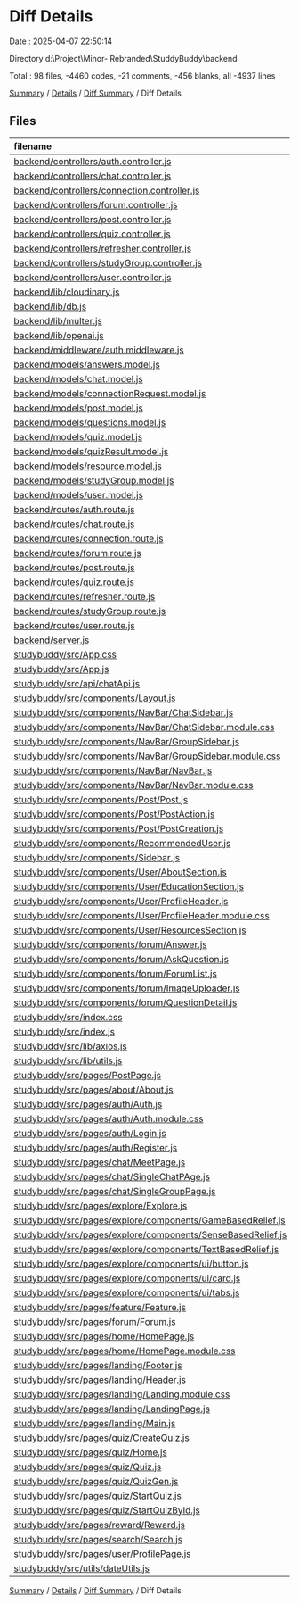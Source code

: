 # Diff Details

Date : 2025-04-07 22:50:14

Directory d:\\Project\\Minor- Rebranded\\StuddyBuddy\\backend

Total : 98 files,  -4460 codes, -21 comments, -456 blanks, all -4937 lines

[Summary](results.md) / [Details](details.md) / [Diff Summary](diff.md) / Diff Details

## Files
| filename | language | code | comment | blank | total |
| :--- | :--- | ---: | ---: | ---: | ---: |
| [backend/controllers/auth.controller.js](/backend/controllers/auth.controller.js) | JavaScript | 75 | 1 | 19 | 95 |
| [backend/controllers/chat.controller.js](/backend/controllers/chat.controller.js) | JavaScript | 47 | 0 | 19 | 66 |
| [backend/controllers/connection.controller.js](/backend/controllers/connection.controller.js) | JavaScript | 141 | 3 | 39 | 183 |
| [backend/controllers/forum.controller.js](/backend/controllers/forum.controller.js) | JavaScript | 122 | 0 | 20 | 142 |
| [backend/controllers/post.controller.js](/backend/controllers/post.controller.js) | JavaScript | 101 | 20 | 23 | 144 |
| [backend/controllers/quiz.controller.js](/backend/controllers/quiz.controller.js) | JavaScript | 175 | 31 | 42 | 248 |
| [backend/controllers/refresher.controller.js](/backend/controllers/refresher.controller.js) | JavaScript | 2 | 0 | 5 | 7 |
| [backend/controllers/studyGroup.controller.js](/backend/controllers/studyGroup.controller.js) | JavaScript | 52 | 1 | 17 | 70 |
| [backend/controllers/user.controller.js](/backend/controllers/user.controller.js) | JavaScript | 182 | 1 | 30 | 213 |
| [backend/lib/cloudinary.js](/backend/lib/cloudinary.js) | JavaScript | 9 | 0 | 3 | 12 |
| [backend/lib/db.js](/backend/lib/db.js) | JavaScript | 10 | 0 | 1 | 11 |
| [backend/lib/multer.js](/backend/lib/multer.js) | JavaScript | 20 | 1 | 6 | 27 |
| [backend/lib/openai.js](/backend/lib/openai.js) | JavaScript | 32 | 0 | 5 | 37 |
| [backend/middleware/auth.middleware.js](/backend/middleware/auth.middleware.js) | JavaScript | 23 | 1 | 8 | 32 |
| [backend/models/answers.model.js](/backend/models/answers.model.js) | JavaScript | 11 | 0 | 5 | 16 |
| [backend/models/chat.model.js](/backend/models/chat.model.js) | JavaScript | 13 | 0 | 4 | 17 |
| [backend/models/connectionRequest.model.js](/backend/models/connectionRequest.model.js) | JavaScript | 22 | 0 | 4 | 26 |
| [backend/models/post.model.js](/backend/models/post.model.js) | JavaScript | 19 | 0 | 3 | 22 |
| [backend/models/questions.model.js](/backend/models/questions.model.js) | JavaScript | 10 | 0 | 3 | 13 |
| [backend/models/quiz.model.js](/backend/models/quiz.model.js) | JavaScript | 15 | 0 | 3 | 18 |
| [backend/models/quizResult.model.js](/backend/models/quizResult.model.js) | JavaScript | 13 | 0 | 3 | 16 |
| [backend/models/resource.model.js](/backend/models/resource.model.js) | JavaScript | 9 | 0 | 3 | 12 |
| [backend/models/studyGroup.model.js](/backend/models/studyGroup.model.js) | JavaScript | 17 | 0 | 4 | 21 |
| [backend/models/user.model.js](/backend/models/user.model.js) | JavaScript | 45 | 0 | 5 | 50 |
| [backend/routes/auth.route.js](/backend/routes/auth.route.js) | JavaScript | 9 | 0 | 4 | 13 |
| [backend/routes/chat.route.js](/backend/routes/chat.route.js) | JavaScript | 9 | 0 | 5 | 14 |
| [backend/routes/connection.route.js](/backend/routes/connection.route.js) | JavaScript | 12 | 2 | 4 | 18 |
| [backend/routes/forum.route.js](/backend/routes/forum.route.js) | JavaScript | 12 | 4 | 7 | 23 |
| [backend/routes/post.route.js](/backend/routes/post.route.js) | JavaScript | 11 | 0 | 4 | 15 |
| [backend/routes/quiz.route.js](/backend/routes/quiz.route.js) | JavaScript | 15 | 0 | 9 | 24 |
| [backend/routes/refresher.route.js](/backend/routes/refresher.route.js) | JavaScript | 6 | 0 | 3 | 9 |
| [backend/routes/studyGroup.route.js](/backend/routes/studyGroup.route.js) | JavaScript | 11 | 0 | 5 | 16 |
| [backend/routes/user.route.js](/backend/routes/user.route.js) | JavaScript | 14 | 0 | 7 | 21 |
| [backend/server.js](/backend/server.js) | JavaScript | 54 | 5 | 16 | 75 |
| [studybuddy/src/App.css](/studybuddy/src/App.css) | CSS | 0 | 0 | -1 | -1 |
| [studybuddy/src/App.js](/studybuddy/src/App.js) | JavaScript | -66 | 0 | -12 | -78 |
| [studybuddy/src/api/chatApi.js](/studybuddy/src/api/chatApi.js) | JavaScript | -17 | 0 | -5 | -22 |
| [studybuddy/src/components/Layout.js](/studybuddy/src/components/Layout.js) | JavaScript | -14 | 0 | -2 | -16 |
| [studybuddy/src/components/NavBar/ChatSidebar.js](/studybuddy/src/components/NavBar/ChatSidebar.js) | JavaScript | -60 | -2 | -10 | -72 |
| [studybuddy/src/components/NavBar/ChatSidebar.module.css](/studybuddy/src/components/NavBar/ChatSidebar.module.css) | CSS | -46 | 0 | -7 | -53 |
| [studybuddy/src/components/NavBar/GroupSidebar.js](/studybuddy/src/components/NavBar/GroupSidebar.js) | JavaScript | -124 | -4 | -18 | -146 |
| [studybuddy/src/components/NavBar/GroupSidebar.module.css](/studybuddy/src/components/NavBar/GroupSidebar.module.css) | CSS | -118 | 0 | -17 | -135 |
| [studybuddy/src/components/NavBar/NavBar.js](/studybuddy/src/components/NavBar/NavBar.js) | JavaScript | -100 | 0 | -16 | -116 |
| [studybuddy/src/components/NavBar/NavBar.module.css](/studybuddy/src/components/NavBar/NavBar.module.css) | CSS | -123 | -2 | -25 | -150 |
| [studybuddy/src/components/Post/Post.js](/studybuddy/src/components/Post/Post.js) | JavaScript | -176 | -1 | -16 | -193 |
| [studybuddy/src/components/Post/PostAction.js](/studybuddy/src/components/Post/PostAction.js) | JavaScript | -8 | 0 | 0 | -8 |
| [studybuddy/src/components/Post/PostCreation.js](/studybuddy/src/components/Post/PostCreation.js) | JavaScript | -96 | 0 | -12 | -108 |
| [studybuddy/src/components/RecommendedUser.js](/studybuddy/src/components/RecommendedUser.js) | JavaScript | -123 | 0 | -12 | -135 |
| [studybuddy/src/components/Sidebar.js](/studybuddy/src/components/Sidebar.js) | JavaScript | -70 | 0 | -4 | -74 |
| [studybuddy/src/components/User/AboutSection.js](/studybuddy/src/components/User/AboutSection.js) | JavaScript | -48 | 0 | -2 | -50 |
| [studybuddy/src/components/User/EducationSection.js](/studybuddy/src/components/User/EducationSection.js) | JavaScript | -113 | 0 | -6 | -119 |
| [studybuddy/src/components/User/ProfileHeader.js](/studybuddy/src/components/User/ProfileHeader.js) | JavaScript | -236 | 0 | -24 | -260 |
| [studybuddy/src/components/User/ProfileHeader.module.css](/studybuddy/src/components/User/ProfileHeader.module.css) | CSS | -107 | 0 | -23 | -130 |
| [studybuddy/src/components/User/ResourcesSection.js](/studybuddy/src/components/User/ResourcesSection.js) | JavaScript | -169 | -5 | -16 | -190 |
| [studybuddy/src/components/forum/Answer.js](/studybuddy/src/components/forum/Answer.js) | JavaScript | -95 | -2 | -13 | -110 |
| [studybuddy/src/components/forum/AskQuestion.js](/studybuddy/src/components/forum/AskQuestion.js) | JavaScript | -126 | -1 | -18 | -145 |
| [studybuddy/src/components/forum/ForumList.js](/studybuddy/src/components/forum/ForumList.js) | JavaScript | -125 | 0 | -13 | -138 |
| [studybuddy/src/components/forum/ImageUploader.js](/studybuddy/src/components/forum/ImageUploader.js) | JavaScript | -62 | -2 | -12 | -76 |
| [studybuddy/src/components/forum/QuestionDetail.js](/studybuddy/src/components/forum/QuestionDetail.js) | JavaScript | -184 | 0 | -24 | -208 |
| [studybuddy/src/index.css](/studybuddy/src/index.css) | CSS | -3 | -1 | -1 | -5 |
| [studybuddy/src/index.js](/studybuddy/src/index.js) | JavaScript | -20 | 0 | -5 | -25 |
| [studybuddy/src/lib/axios.js](/studybuddy/src/lib/axios.js) | JavaScript | -8 | 0 | -1 | -9 |
| [studybuddy/src/lib/utils.js](/studybuddy/src/lib/utils.js) | JavaScript | -3 | 0 | -1 | -4 |
| [studybuddy/src/pages/PostPage.js](/studybuddy/src/pages/PostPage.js) | JavaScript | -31 | 0 | -7 | -38 |
| [studybuddy/src/pages/about/About.js](/studybuddy/src/pages/about/About.js) | JavaScript | -22 | 0 | -11 | -33 |
| [studybuddy/src/pages/auth/Auth.js](/studybuddy/src/pages/auth/Auth.js) | JavaScript | -59 | -2 | -5 | -66 |
| [studybuddy/src/pages/auth/Auth.module.css](/studybuddy/src/pages/auth/Auth.module.css) | CSS | -222 | -1 | -33 | -256 |
| [studybuddy/src/pages/auth/Login.js](/studybuddy/src/pages/auth/Login.js) | JavaScript | -54 | -4 | -7 | -65 |
| [studybuddy/src/pages/auth/Register.js](/studybuddy/src/pages/auth/Register.js) | JavaScript | -76 | -4 | -9 | -89 |
| [studybuddy/src/pages/chat/MeetPage.js](/studybuddy/src/pages/chat/MeetPage.js) | JavaScript | -35 | 0 | -9 | -44 |
| [studybuddy/src/pages/chat/SingleChatPAge.js](/studybuddy/src/pages/chat/SingleChatPAge.js) | JavaScript | -126 | -3 | -16 | -145 |
| [studybuddy/src/pages/chat/SingleGroupPage.js](/studybuddy/src/pages/chat/SingleGroupPage.js) | JavaScript | -163 | -3 | -21 | -187 |
| [studybuddy/src/pages/explore/Explore.js](/studybuddy/src/pages/explore/Explore.js) | JavaScript | -50 | -1 | -11 | -62 |
| [studybuddy/src/pages/explore/components/GameBasedRelief.js](/studybuddy/src/pages/explore/components/GameBasedRelief.js) | JavaScript | -279 | -28 | -47 | -354 |
| [studybuddy/src/pages/explore/components/SenseBasedRelief.js](/studybuddy/src/pages/explore/components/SenseBasedRelief.js) | JavaScript | -345 | -14 | -42 | -401 |
| [studybuddy/src/pages/explore/components/TextBasedRelief.js](/studybuddy/src/pages/explore/components/TextBasedRelief.js) | JavaScript | -258 | 0 | -30 | -288 |
| [studybuddy/src/pages/explore/components/ui/button.js](/studybuddy/src/pages/explore/components/ui/button.js) | JavaScript | -32 | 0 | -7 | -39 |
| [studybuddy/src/pages/explore/components/ui/card.js](/studybuddy/src/pages/explore/components/ui/card.js) | JavaScript | -34 | 0 | -10 | -44 |
| [studybuddy/src/pages/explore/components/ui/tabs.js](/studybuddy/src/pages/explore/components/ui/tabs.js) | JavaScript | -38 | 0 | -8 | -46 |
| [studybuddy/src/pages/feature/Feature.js](/studybuddy/src/pages/feature/Feature.js) | JavaScript | -22 | 0 | -10 | -32 |
| [studybuddy/src/pages/forum/Forum.js](/studybuddy/src/pages/forum/Forum.js) | JavaScript | -16 | 0 | -4 | -20 |
| [studybuddy/src/pages/home/HomePage.js](/studybuddy/src/pages/home/HomePage.js) | JavaScript | -60 | 0 | -12 | -72 |
| [studybuddy/src/pages/home/HomePage.module.css](/studybuddy/src/pages/home/HomePage.module.css) | CSS | -21 | 0 | -4 | -25 |
| [studybuddy/src/pages/landing/Footer.js](/studybuddy/src/pages/landing/Footer.js) | JavaScript | -77 | 0 | -7 | -84 |
| [studybuddy/src/pages/landing/Header.js](/studybuddy/src/pages/landing/Header.js) | JavaScript | -60 | 0 | -7 | -67 |
| [studybuddy/src/pages/landing/Landing.module.css](/studybuddy/src/pages/landing/Landing.module.css) | CSS | -207 | -7 | -35 | -249 |
| [studybuddy/src/pages/landing/LandingPage.js](/studybuddy/src/pages/landing/LandingPage.js) | JavaScript | -24 | 0 | -9 | -33 |
| [studybuddy/src/pages/landing/Main.js](/studybuddy/src/pages/landing/Main.js) | JavaScript | -168 | 0 | -7 | -175 |
| [studybuddy/src/pages/quiz/CreateQuiz.js](/studybuddy/src/pages/quiz/CreateQuiz.js) | JavaScript | -157 | 0 | -16 | -173 |
| [studybuddy/src/pages/quiz/Home.js](/studybuddy/src/pages/quiz/Home.js) | JavaScript | -120 | 0 | -14 | -134 |
| [studybuddy/src/pages/quiz/Quiz.js](/studybuddy/src/pages/quiz/Quiz.js) | JavaScript | -21 | 0 | -3 | -24 |
| [studybuddy/src/pages/quiz/QuizGen.js](/studybuddy/src/pages/quiz/QuizGen.js) | JavaScript | -58 | 0 | -9 | -67 |
| [studybuddy/src/pages/quiz/StartQuiz.js](/studybuddy/src/pages/quiz/StartQuiz.js) | JavaScript | -161 | -3 | -23 | -187 |
| [studybuddy/src/pages/quiz/StartQuizById.js](/studybuddy/src/pages/quiz/StartQuizById.js) | JavaScript | -163 | 0 | -19 | -182 |
| [studybuddy/src/pages/reward/Reward.js](/studybuddy/src/pages/reward/Reward.js) | JavaScript | -9 | 0 | -2 | -11 |
| [studybuddy/src/pages/search/Search.js](/studybuddy/src/pages/search/Search.js) | JavaScript | -123 | -1 | -11 | -135 |
| [studybuddy/src/pages/user/ProfilePage.js](/studybuddy/src/pages/user/ProfilePage.js) | JavaScript | -42 | 0 | -12 | -54 |
| [studybuddy/src/utils/dateUtils.js](/studybuddy/src/utils/dateUtils.js) | JavaScript | -5 | 0 | -1 | -6 |

[Summary](results.md) / [Details](details.md) / [Diff Summary](diff.md) / Diff Details